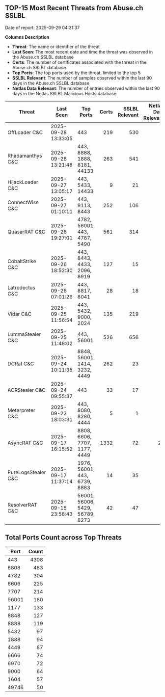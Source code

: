## TOP-15 Most Recent Threats from Abuse.ch SSLBL
Date of report: 2025-09-29 04:31:37

**Columns Description**
- **Threat**: The name or identifier of the threat
- **Last Seen**: The most recent date and time the threat was observed in the Abuse.ch SSLBL database
- **Certs**: The number of certificates associated with the threat in the Abuse.ch SSLBL database
- **Top Ports**: The top ports used by the threat, limited to the top 5
- **SSLBL Relevant**: The number of samples observed within the last 90 days in the Abuse.ch SSLBL database
- **Netlas Data Relevant**: The number of entries observed within the last 90 days in the Netlas SSLBL Malicious Hosts database



| Threat                     | Last Seen           | Top Ports          | Certs        | SSLBL Relevant   | Netlas Data Relevant  |
|----------------------------|---------------------|--------------------|-------------:|-----------------:|----------------------:|
| OffLoader C&C              | 2025-09-28 13:33:05 | 443 | 219 | 530 | 0 |
| Rhadamanthys C&C           | 2025-09-28 13:21:48 | 443, 8888, 1888, 8181, 44133 | 263 | 541 | 6 |
| HijackLoader C&C           | 2025-09-27 13:05:17 | 443, 5433, 14433 | 9 | 21 | 0 |
| ConnectWise C&C            | 2025-09-27 01:10:11 | 443, 9113, 8443 | 252 | 106 | 3 |
| QuasarRAT C&C              | 2025-09-26 19:27:01 | 4782, 56001, 443, 4787, 5490 | 561 | 314 | 0 |
| CobaltStrike C&C           | 2025-09-26 18:52:30 | 443, 8443, 4433, 2096, 8919 | 127 | 15 | 3 |
| Latrodectus C&C            | 2025-09-26 07:01:26 | 443, 8817, 8041 | 28 | 18 | 0 |
| Vidar C&C                  | 2025-09-25 11:56:54 | 443, 5432, 9000, 2024 | 135 | 219 | 0 |
| LummaStealer C&C           | 2025-09-25 11:48:02 | 443, 56001 | 526 | 656 | 4 |
| DCRat C&C                  | 2025-09-24 10:11:35 | 8848, 56001, 1414, 3232, 4449 | 262 | 23 | 0 |
| ACRStealer C&C             | 2025-09-24 09:55:37 | 443 | 33 | 17 | 0 |
| Meterpreter C&C            | 2025-09-23 18:03:31 | 443, 8080, 8280, 4444 | 5 | 1 | 0 |
| AsyncRAT C&C               | 2025-09-17 16:15:52 | 8808, 6606, 7707, 1177, 4449 | 1332 | 72 | 24 |
| PureLogsStealer C&C        | 2025-09-17 11:37:14 | 1976, 56001, 443, 6739, 8883 | 14 | 35 | 0 |
| ResolverRAT C&C            | 2025-09-15 23:58:43 | 56001, 56006, 5429, 56789, 8273 | 42 | 47 | 0 |

## Total Ports Count across Top Threats
| Port       | Count      |
|------------|-----------:|
| 443 | 4308 |
| 8808 | 483 |
| 4782 | 304 |
| 6606 | 225 |
| 7707 | 214 |
| 56001 | 180 |
| 1177 | 133 |
| 8848 | 127 |
| 8888 | 119 |
| 5432 | 97 |
| 1888 | 94 |
| 4449 | 87 |
| 6666 | 74 |
| 6970 | 72 |
| 9000 | 64 |
| 1604 | 57 |
| 49746 | 50 |
